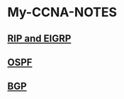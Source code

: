 # My-CCNA-NOTES

## [RIP and EIGRP](https://github.com/SandhyaBagadi22/My-CCNA-NOTES/blob/f92c8051e016ceb08550d6e35e13e10a75ddbafe/EIGRP%20&%20RIP.md)

## [OSPF]()

## [BGP]()
